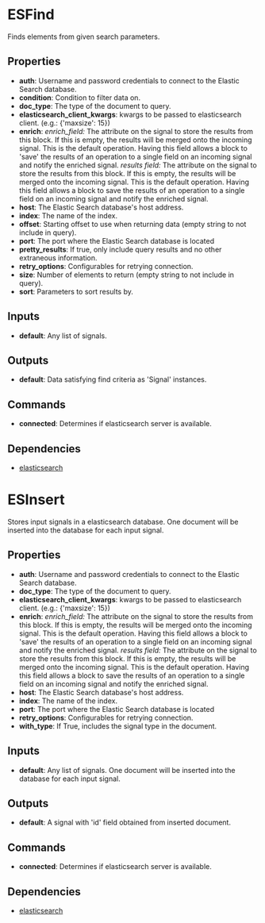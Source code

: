 ESFind
======
Finds elements from given search parameters.

Properties
----------
- **auth**: Username and password credentials to connect to the Elastic Search database.
- **condition**: Condition to filter data on.
- **doc_type**: The type of the document to query.
- **elasticsearch_client_kwargs**: kwargs to be passed to elasticsearch client. (e.g.: {'maxsize': 15})
- **enrich**: *enrich_field:* The attribute on the signal to store the results from this block. If this is empty, the results will be merged onto the incoming signal. This is the default operation. Having this field allows a block to 'save' the results of an operation to a single field on an incoming signal and notify the enriched signal.  *results field:* The attribute on the signal to store the results from this block. If this is empty, the results will be merged onto the incoming signal. This is the default operation. Having this field allows a block to save the results of an operation to a single field on an incoming signal and notify the enriched signal.
- **host**: The Elastic Search database's host address.
- **index**: The name of the index.
- **offset**: Starting offset to use when returning data (empty string to not include in query).
- **port**: The port where the Elastic Search database is located
- **pretty_results**: If true, only include query results and no other extraneous information.
- **retry_options**: Configurables for retrying connection.
- **size**: Number of elements to return (empty string to not include in query).
- **sort**: Parameters to sort results by.

Inputs
------
- **default**: Any list of signals.

Outputs
-------
- **default**: Data satisfying find criteria as 'Signal' instances.

Commands
--------
- **connected**: Determines if elasticsearch server is available.

Dependencies
------------
-   [elasticsearch](https://pypi.python.org/pypi/elasticsearch/1.4.0)

ESInsert
========
Stores input signals in a elasticsearch database. One document will be inserted into the database for each input signal.

Properties
----------
- **auth**: Username and password credentials to connect to the Elastic Search database.
- **doc_type**: The type of the document to query.
- **elasticsearch_client_kwargs**: kwargs to be passed to elasticsearch client. (e.g.: {'maxsize': 15})
- **enrich**: *enrich_field:* The attribute on the signal to store the results from this block. If this is empty, the results will be merged onto the incoming signal. This is the default operation. Having this field allows a block to 'save' the results of an operation to a single field on an incoming signal and notify the enriched signal.  *results field:* The attribute on the signal to store the results from this block. If this is empty, the results will be merged onto the incoming signal. This is the default operation. Having this field allows a block to save the results of an operation to a single field on an incoming signal and notify the enriched signal.
- **host**: The Elastic Search database's host address.
- **index**: The name of the index.
- **port**: The port where the Elastic Search database is located
- **retry_options**: Configurables for retrying connection.
- **with_type**: If True, includes the signal type in the document.

Inputs
------
- **default**: Any list of signals.  One document will be inserted into the database for each input signal.

Outputs
-------
- **default**: A signal with 'id' field obtained from inserted document.

Commands
--------
- **connected**: Determines if elasticsearch server is available.

Dependencies
------------
-   [elasticsearch](https://pypi.python.org/pypi/elasticsearch/1.4.0)
